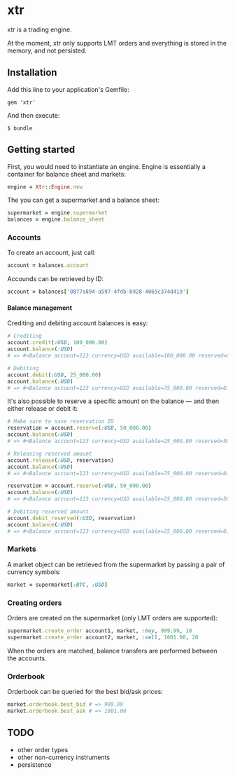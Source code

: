 # xtr

xtr is a trading engine.

At the moment, xtr only supports LMT orders and everything is stored in
the memory, and not persisted.

## Installation

Add this line to your application's Gemfile:

    gem 'xtr'

And then execute:

    $ bundle

## Getting started

First, you would need to instantiate an engine. Engine is essentially a
container for balance sheet and markets:

```ruby
engine = Xtr::Engine.new
```

The you can get a supermarket and a balance sheet:

```ruby
supermarket = engine.supermarket
balances = engine.balance_sheet
```

### Accounts

To create an account, just call:

```ruby
account = balances.account
```

Accounds can be retrieved by ID:

```ruby
account = balances['0877a894-a597-4fdb-b928-4065c374d419']
```

#### Balance management

Crediting and debiting account balances is easy:

```ruby
# Crediting
account.credit(:USD, 100_000.00)
account.balance(:USD)
# => #<Balance account=123 currency=USD available=100_000.00 reserved=0.00>

# Debiting
account.debit(:USD, 25_000.00)
account.balance(:USD)
# => #<Balance account=123 currency=USD available=75_000.00 reserved=0.00>
```

It's also possible to reserve a specific amount on the balance — and
then either release or debit it:

```ruby
# Make sure to save reservation ID
reservation = account.reserve(:USD, 50_000.00)
account.balance(:USD)
# => #<Balance account=123 currency=USD available=25_000.00 reserved=50_000.00>

# Releasing reserved amount
account.release(:USD, reservation)
account.balance(:USD)
# => #<Balance account=123 currency=USD available=75_000.00 reserved=0.00>

reservation = account.reserve(:USD, 50_000.00)
account.balance(:USD)
# => #<Balance account=123 currency=USD available=25_000.00 reserved=50_000.00>

# Debiting reserved amount
account.debit_reserved(:USD, reservation)
account.balance(:USD)
# => #<Balance account=123 currency=USD available=25_000.00 reserved=0.00>
```

### Markets

A market object can be retrieved from the supermarket by passing a pair
of currency symbols:

```ruby
market = supermarket[:BTC, :USD]
```

### Creating orders

Orders are created on the supermarket (only LMT orders are supported):

```ruby
supermarket.create_order account1, market, :buy, 999.99, 10
supermarket.create_order account2, market, :sell, 1001.00, 20
```

When the orders are matched, balance transfers are performed between the
accounts.

### Orderbook

Orderbook can be queried for the best bid/ask prices:

```ruby
market.orderbook.best_bid # => 999.99
market.orderbook.best_ask # => 1001.00
```

## TODO

* other order types
* other non-currency instruments
* persistence
